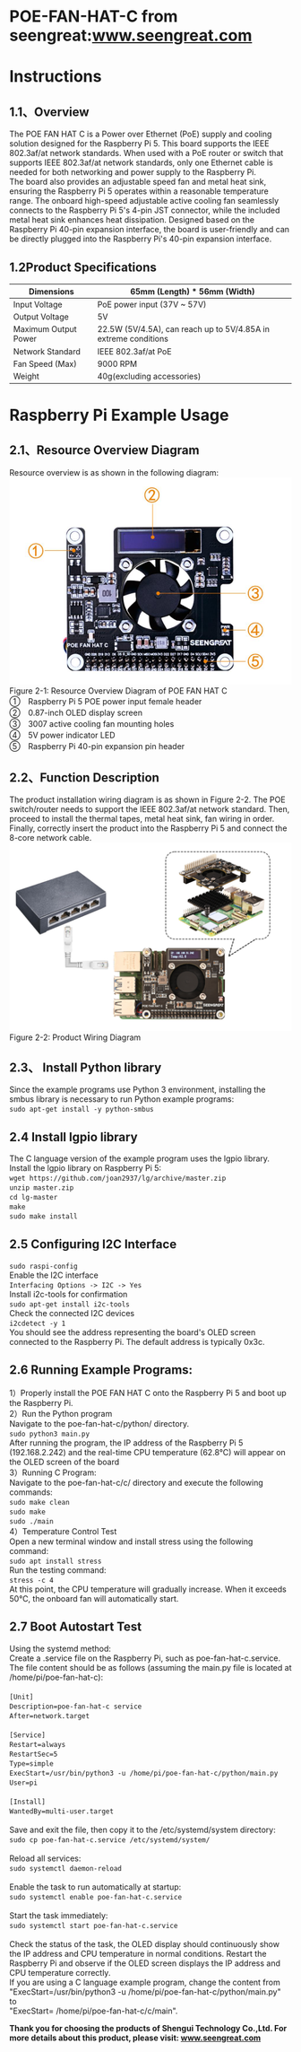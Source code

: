 POE-FAN-HAT-C from seengreat:www.seengreat.com
 =======================================
# Instructions
## 1.1、Overview
The POE FAN HAT C is a Power over Ethernet (PoE) supply and cooling solution designed for the Raspberry Pi 5. This board supports the IEEE 802.3af/at network standards. When used with a PoE router or switch that supports IEEE 802.3af/at network standards, only one Ethernet cable is needed for both networking and power supply to the Raspberry Pi.<br>
The board also provides an adjustable speed fan and metal heat sink, ensuring the Raspberry Pi 5 operates within a reasonable temperature range. The onboard high-speed adjustable active cooling fan seamlessly connects to the Raspberry Pi 5's 4-pin JST connector, while the included metal heat sink enhances heat dissipation.
Designed based on the Raspberry Pi 40-pin expansion interface, the board is user-friendly and can be directly plugged into the Raspberry Pi's 40-pin expansion interface.<br>
## 1.2Product Specifications
|Dimensions	|65mm (Length) * 56mm (Width)|
|----------------------|------------------------------------|
|Input Voltage	|PoE power input (37V ~ 57V)|
|Output Voltage	|5V|
|Maximum Output Power	|22.5W (5V/4.5A), can reach up to 5V/4.85A in extreme conditions|
|Network Standard	 |IEEE 802.3af/at PoE|
|Fan Speed (Max)	|9000 RPM|
|Weight	|40g(excluding accessories)|

# Raspberry Pi Example Usage
## 2.1、Resource Overview Diagram
Resource overview is as shown in the following diagram:<br>
![image](https://github.com/seengreat/POE-FAN-HAT-C/blob/main/pic1.png)<br>
Figure 2-1: Resource Overview Diagram of POE FAN HAT C<br>
①　Raspberry Pi 5 POE power input female header<br>
②　0.87-inch OLED display screen<br>
③　3007 active cooling fan mounting holes<br>
④　5V power indicator LED<br>
⑤　Raspberry Pi 40-pin expansion pin header<br>
## 2.2、Function Description
The product installation wiring diagram is as shown in Figure 2-2. The POE switch/router needs to support the IEEE 802.3af/at network standard. Then, proceed to install the thermal tapes, metal heat sink, fan wiring in order. Finally, correctly insert the product into the Raspberry Pi 5 and connect the 8-core network cable. <br>
![image](https://github.com/seengreat/POE-FAN-HAT-C/blob/main/pic2.png)<br>
Figure 2-2: Product Wiring Diagram<br>
## 2.3、 Install Python library
Since the example programs use Python 3 environment, installing the smbus library is necessary to run Python example programs:<br>
`sudo apt-get install -y python-smbus`<br>

##  2.4 Install lgpio library
The C language version of the example program uses the lgpio library. Install the lgpio library on Raspberry Pi 5:<br>
`wget https://github.com/joan2937/lg/archive/master.zip`<br>
`unzip master.zip`<br>
`cd lg-master`<br>
`make`<br>
`sudo make install`<br>
##  2.5 Configuring I2C Interface
`sudo raspi-config`<br>
Enable the I2C interface<br>
`Interfacing Options -> I2C -> Yes `<br>
Install i2c-tools for confirmation<br>
`sudo apt-get install i2c-tools`<br>
Check the connected I2C devices<br>
`i2cdetect -y 1`<br>
You should see the address representing the board's OLED screen connected to the Raspberry Pi. The default address is typically 0x3c.<br>
##  2.6 Running Example Programs:
1）Properly install the POE FAN HAT C onto the Raspberry Pi 5 and boot up the Raspberry Pi.<br>
2）Run the Python program<br>
Navigate to the poe-fan-hat-c/python/ directory.<br>
`sudo python3 main.py`<br>
After running the program, the IP address of the Raspberry Pi 5 (192.168.2.242) and the real-time CPU temperature (62.8℃) will appear on the OLED screen of the board    <br> 
3）Running C Program:<br>
Navigate to the poe-fan-hat-c/c/ directory and execute the following commands:<br>
`sudo make clean`<br>
`sudo make`<br>
`sudo ./main`<br>
4）Temperature Control Test<br>
Open a new terminal window and install stress using the following command:<br>
`sudo apt install stress`<br>
 Run the testing command:<br>
`stress -c 4`<br>
At this point, the CPU temperature will gradually increase. When it exceeds 50℃, the onboard fan will automatically start.<br>

##  2.7 Boot Autostart Test
Using the systemd method:<br>
Create a .service file on the Raspberry Pi, such as poe-fan-hat-c.service. The file content should be as follows (assuming the main.py file is located at /home/pi/poe-fan-hat-c):<br>
<br>
`[Unit]`<br>
`Description=poe-fan-hat-c service`<br>
`After=network.target`<br>
<br>
`[Service]`<br>
`Restart=always`<br>
`RestartSec=5`<br>
`Type=simple`<br>
`ExecStart=/usr/bin/python3 -u /home/pi/poe-fan-hat-c/python/main.py`<br>
`User=pi`<br>
<br>
`[Install]`<br>
`WantedBy=multi-user.target`<br>
<br>
Save and exit the file, then copy it to the /etc/systemd/system directory:<br>
`sudo cp poe-fan-hat-c.service /etc/systemd/system/   `<br>                        
Reload all services:<br>
`sudo systemctl daemon-reload `<br>                                           
Enable the task to run automatically at startup:<br>
`sudo systemctl enable poe-fan-hat-c.service  ` <br>                              
Start the task immediately:<br>
`sudo systemctl start poe-fan-hat-c.service     ` <br>                              
Check the status of the task, the OLED display should continuously show the IP address and CPU temperature in normal conditions. Restart the Raspberry Pi and observe if the OLED screen displays the IP address and CPU temperature correctly.<br>
If you are using a C language example program, change the content from "ExecStart=/usr/bin/python3 -u /home/pi/poe-fan-hat-c/python/main.py" <br>
to <br>
"ExecStart= /home/pi/poe-fan-hat-c/c/main".<br>

__Thank you for choosing the products of Shengui Technology Co.,Ltd. For more details about this product, please visit:
www.seengreat.com__

